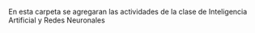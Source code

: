 En esta carpeta se agregaran las actividades de la clase de Inteligencia Artificial y Redes Neuronales
